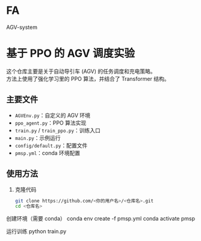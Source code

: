 # FA
AGV-system
# 基于 PPO 的 AGV 调度实验

这个仓库主要是关于自动导引车 (AGV) 的任务调度和充电策略。  
方法上使用了强化学习里的 PPO 算法，并结合了 Transformer 结构。

## 主要文件
- `AGVEnv.py`：自定义的 AGV 环境
- `ppo_agent.py`：PPO 算法实现
- `train.py` / `train_ppo.py`：训练入口
- `main.py`：示例运行
- `config/default.py`：配置文件
- `pmsp.yml`：conda 环境配置

## 使用方法
1. 克隆代码
    ```bash
   git clone https://github.com/<你的用户名>/<仓库名>.git
   cd <仓库名>
   
创建环境（需要 conda）
conda env create -f pmsp.yml
conda activate pmsp

运行训练
python train.py
